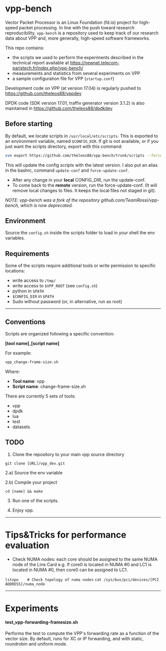 vpp-bench
===

Vector Packet Processor is an Linux Foundation (fd.io) project for high-speed packet processing.
In line with the push toward research reproducibility, ```vpp-bench``` is a repository used to keep track of our research data about VPP and, more generally, high-speed software frameworks.

This repo contains:

- the scripts we used to perform the experiments described in the technical report
  available at https://newnet.telecom-paristech.fr/index.php/vpp-bench/
- measurements and statistics from several experiments on VPP
- a sample configuration file for VPP (```startup.conf```)

Development code on VPP (at version 17.04) is regularly pushed to https://github.com/theleos88/vppdev

DPDK code (SDK version 17.01, traffix generator version 3.1.2) is also maintained in https://github.com/theleos88/dpdkdev


## Before starting

By default, we locate scripts in ```/usr/local/etc/scripts```. This is exported to an environment variable, named ```$CONFIG_DIR```.
If git is not available, or if you just want the scripts directory, export with this command:

```bash
svn export https://github.com/theleos88/vpp-bench/trunk/scripts --force $CONFIG_DIR
```

This will update the config scripts with the latest version. I also put an alias in the bashrc, command ```update-conf``` and ```force-update-conf```.

- After any change in your **local** CONFIG_DIR, run the update-conf.
- To come back to the **remote** version, run the force-update-conf. (It will remove local changes to files. It keeps the local files not staged in git).

*NOTE: vpp-bench was a fork of the repository github.com/TeamRossi/vpp-bench, which is now deprecated.*

## Environment
Source the ```config.sh``` inside the scripts folder to load in your shell the env variables.

## Requirements
Some of the scripts require additional tools or write permission to specific locations:

- write access to ```/tmp/```
- write access to ```$VPP_ROOT``` (see ```config.sh```)
- python in ```$PATH```
- ```$CONFIG_DIR``` in ```$PATH```
- Sudo without password (or, in alternative, run as root)

---

## Conventions

Scripts are organized following a specific convention:

**[tool name]**_**[script name]**

For example:

```bash
vpp_change-frame-size.sh
```
Where:

- **Tool name**: vpp
- **Script name**: change-frame-size.sh

There are currently 5 sets of tools:

- vpp
- dpdk
- lua
- test
- datasets



## TODO

1. Clone the repository to your main vpp source directory
```
git clone [URL]/vpp_dev.git
```

2.a) Source the env variable

2.b) Compile your project
```
cd [name] && make 
```

3. Run one of the scripts.

4. Enjoy vpp.

-----------------------------------------

# Tips&Tricks for performance evaluation

- Check NUMA nodes: each core should be assigned to the same NUMA node of the Line Card
e.g. If core0 is located in NUMA #0 and LC1 is located in NUMA #0, then core0 can be assigned to LC1.

```lstopo    # Check topology of numa nodes```
```cat /sys/bus/pci/devices/[PCI ADDRESS]/numa_node```


-----------------------------------------

# Experiments

#### test_vpp-forwarding-framesize.sh

Performs the test to compute the VPP's forwarding rate as a function of the vector size.
By default, runs for XC or IP forwarding, and with static, roundrobin and uniform mode.
